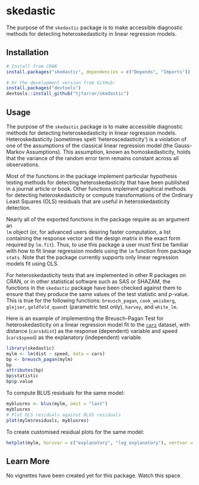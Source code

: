 # skedastic

The purpose of the `skedastic` package is to make accessible diagnostic methods 
for detecting heteroskedasticity in linear regression models.

## Installation

```R
# Install from CRAN
install.packages("skedastic", dependencies = c("Depends", "Imports"))

# Or the development version from GitHub:
install.packages("devtools")
devtools::install_github("tjfarrar/skedastic")
```

## Usage

The purpose of the `skedastic` package is to make accessible diagnostic methods 
for detecting heteroskedasticity in linear regression models. Heteroskedasticity 
(sometimes spelt 'heteroscedasticity') is a violation of one of the assumptions 
of the classical linear regression model (the Gauss-Markov Assumptions). This assumption, known as homoskedasticity, holds that the variance of the random 
error term remains constant across all observations.

Most of the functions in the package implement particular hypothesis testing 
methods for detecting heteroskedasticity that have been published in a journal 
article or book. Other functions implement graphical methods for detecting 
heteroskedasticity or compute transformations of the Ordinary Least Squares 
(OLS) residuals that are useful in heteroskedasticity detection.

Nearly all of the exported functions in the package require as an argument an  
`lm` object (or, for advanced users desiring faster computation, a list 
containing the response vector and the design matrix in the exact form 
required by `lm.fit`). Thus, to use this package a user must first be familiar 
with how to fit linear regression models using the `lm` function from package 
`stats`. Note that the package currently supports only linear regression models 
fit using OLS.

For heteroskedasticity tests that are implemented in other R packages on CRAN, 
or in other statistical software such as SAS or SHAZAM, the functions in the 
`skedastic` package have been checked against them to ensure that they produce 
the same values of the test statistic and $p$-value. This is true for the 
following functions: `breusch_pagan`, `cook_weisberg`, `glejser`, 
`goldfeld_quandt` (parametric test only), `harvey`, and `white_lm`.

Here is an example of implementing the Breusch-Pagan Test for heteroskedasticity 
on a linear regression model fit to the [`cars`](https://stat.ethz.ch/R-manual/R-devel/library/datasets/html/cars.html) 
dataset, with distance (`cars$dist`) as the response (dependent) variable and 
speed (`cars$speed`) as the explanatory (independent) variable.

```R
library(skedastic)
mylm <- lm(dist ~ speed, data = cars)
bp <- breusch_pagan(mylm)
bp
attributes(bp)
bp$statistic
bp$p.value
```

To compute BLUS residuals for the same model:

```R
myblusres <- blus(mylm, omit = "last")
myblusres
# Plot OLS residuals against BLUS residuals
plot(mylm$residuals, myblusres)
```

To create customised residual plots for the same model:

```R
hetplot(mylm, horzvar = c("explanatory", "log_explanatory"), vertvar = c("res", "res_stud"), vertfun = "2", filetype = NULL)
```

## Learn More

No vignettes have been created yet for this package. Watch this space.
